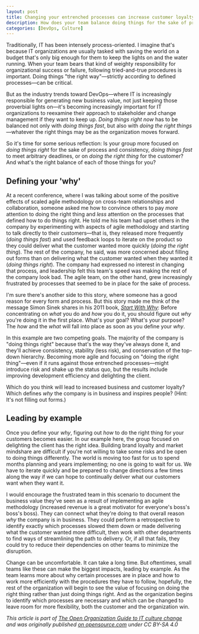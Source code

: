 ```yaml
---
layout: post
title: Changing your entrenched processes can increase customer loyalty
description: How does your team balance doing things for the sake of process and consistency, doing things fast, and doing the right thing for the customer?
categories: [DevOps, Culture]
---
```


Traditionally, IT has been intensely process-oriented. I imagine that's because IT organizations are usually tasked with saving the world on a budget that's only big enough for them to keep the lights on and the water running. When your team bears that kind of weighty responsibility for organizational success or failure, following tried-and-true procedures is important. Doing things "the right way"—strictly according to defined processes—can be critical.

But as the industry trends toward DevOps—where IT is increasingly responsible for generating new business value, not just keeping those proverbial lights on—it's becoming increasingly important for IT organizations to reexamine their approach to stakeholder and change management if they want to keep up. _Doing things right now_ has to be balanced not only with _doing things fast_, but also with _doing the right things_—whatever the right things may be as the organization moves forward.

So it's time for some serious reflection: Is your group more focused on _doing things right_ for the sake of process and consistency, _doing things fast_ to meet arbitrary deadlines, or on _doing the right thing_ for the customer? And what's the right balance of each of those things for you?

## Defining your 'why'

At a recent conference, where I was talking about some of the positive effects of scaled agile methodology on cross-team relationships and collaboration, someone asked me how to convince others to pay _more_ attention to doing the right thing and _less_ attention on the processes that defined how to do things right. He told me his team had upset others in the company by experimenting with aspects of agile methodology and starting to talk directly to their customers—that is, they released more frequently (_doing things fast_) and used feedback loops to iterate on the product so they could deliver what the customer wanted more quickly (_doing the right thing_). The rest of the company, he said, was more concerned about filling out forms than on delivering what the customer wanted when they wanted it (_doing things right_). The company had expressed no interest in changing that process, and leadership felt this team's speed was making the rest of the company look bad. The agile team, on the other hand, grew increasingly frustrated by processes that seemed to be in place for the sake of process.

I'm sure there's another side to this story, where someone has a good reason for every form and process. But this story made me think of the message Simon Sinek shares in his 2011 book, _[Start With Why](https://www.startwithwhy.com/)_: Before concentrating on _what_ you do and _how_ you do it, you should figure out _why_ you're doing it in the first place. What's your goal? What's your purpose? The _how_ and the _what_ will fall into place as soon as you define your _why_.

In this example are two competing goals. The majority of the company is "doing things right" because that's the way they've always done it, and they'll achieve consistency, stability (less risk), and conservation of the top-down hierarchy. Becoming more agile and focusing on "doing the right thing"—even if it runs against those entrenched processes—might introduce risk and shake up the status quo, but the results include improving development efficiency and delighting the client.

Which do you think will lead to increased business and customer loyalty? Which defines _why_ the company is in business and inspires people? (Hint: It's not filling out forms.)

## Leading by example

Once you define your _why_, figuring out _how_ to do the right thing for your customers becomes easier. In our example here, the group focused on delighting the client has the right idea. Building brand loyalty and market mindshare are difficult if you're not willing to take some risks and be open to doing things differently. The world is moving too fast for us to spend months planning and years implementing; no one is going to wait for us. We have to iterate quickly and be prepared to change directions a few times along the way if we can hope to continually deliver what our customers want when they want it.

I would encourage the frustrated team in this scenario to document the business value they've seen as a result of implementing an agile methodology (increased revenue is a great motivator for everyone's boss's boss's boss). They can connect what they're doing to that overall reason _why_ the company is in business. They could perform a retrospective to identify exactly which processes slowed them down or made delivering what the customer wanted more difficult, then work with other departments to find ways of streamlining the path to delivery. Or, if all that fails, they could try to reduce their dependencies on other teams to minimize the disruption.

Change can be uncomfortable. It can take a long time. But oftentimes, small teams like these can make the biggest impacts, leading by example. As the team learns more about why certain processes are in place and how to work more efficiently with the procedures they have to follow, hopefully, the rest of the organization will begin to see the value of focusing on doing the right thing rather than just doing things right. And as the organization begins to identify which processes are necessary and which can be changed to leave room for more flexibility, both the customer and the organization win.

_This article is part of [The Open Organization Guide to IT culture change](https://github.com/open-organization/open-org-it-culture) and was originally published [on opensource.com](https://opensource.com/open-organization/17/5/doing-the-right-things) under CC BY-SA 4.0_
